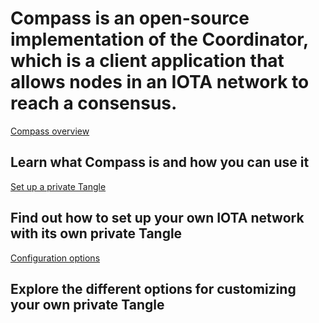 # Compass is an open-source implementation of the Coordinator, which is a client application that allows nodes in an IOTA network to reach a consensus.

[Compass overview](/0.1/introduction/overview.md)
## Learn what Compass is and how you can use it

[Set up a private Tangle](/0.1/how-to-guides/set-up-a-private-tangle.md)
## Find out how to set up your own IOTA network with its own private Tangle

[Configuration options](/0.1/how-to-guides/compass-configuration-options.md)
## Explore the different options for customizing your own private Tangle
